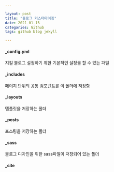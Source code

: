 ```yaml
---

layout: post
title: "블로그 커스터마이징"
date: 2021-01-15
categories: Github
tags: github blog jekyll

---
```



#### _config.yml
지킬 블로그 설정하기 위한 기본적인 설정을 할 수 있는 파일  

#### _includes
페이지 단위의 공통 컴포넌트를 이 폴더에 저장함  

#### _layouts
템플릿을 저장하는 폴더

#### _posts
포스팅을 저장하는 폴더

#### _sass
블로그 디자인을 위한 sass파일이 저장되어 있는 폴더

#### _site
